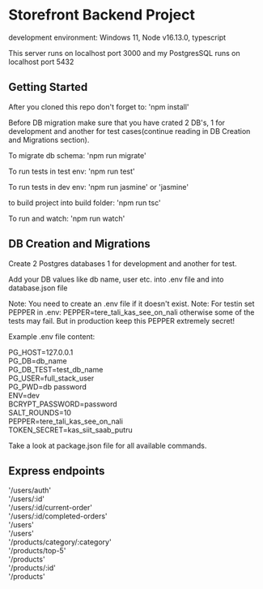 # Storefront Backend Project
development environment: Windows 11, Node v16.13.0, typescript

This server runs on localhost port 3000 and my PostgresSQL runs on localhost port 5432

## Getting Started
After you cloned this repo don't forget to: 'npm install'

Before DB migration make sure that you have crated 2 DB's, 1 for development and another for test cases(continue reading in DB Creation and Migrations section).

To migrate db schema: 'npm run migrate'

To run tests in test env: 'npm run test'

To run tests in dev env: 'npm run jasmine' or 'jasmine'

to build project into build folder: 'npm run tsc'

To run and watch: 'npm run watch'

## DB Creation and Migrations
Create 2 Postgres databases 1 for development and another for test.

Add your DB values like db name, user etc. into .env file and into database.json file

Note: You need to create an .env file if it doesn't exist.
Note: For testin set PEPPER in .env: PEPPER=tere_tali_kas_see_on_nali otherwise some of the tests may fail. 
But in production keep this PEPPER extremely secret!

Example .env file content:

PG_HOST=127.0.0.1  <br/>
PG_DB=db_name  <br/>
PG_DB_TEST=test_db_name  <br/>
PG_USER=full_stack_user  <br/>
PG_PWD=db password  <br/>
ENV=dev  <br/>
BCRYPT_PASSWORD=password  <br/>
SALT_ROUNDS=10  <br/>
PEPPER=tere_tali_kas_see_on_nali  <br/>
TOKEN_SECRET=kas_siit_saab_putru  <br/>

Take a look at package.json file for all available commands.

## Express endpoints

'/users/auth'  <br/>
'/users/:id'  <br/>
'/users/:id/current-order'  <br/>
'/users/:id/completed-orders'  <br/>
'/users'  <br/>
'/users'  <br/>
'/products/category/:category'  <br/>
'/products/top-5'  <br/>
'/products'  <br/>
'/products/:id'  <br/>
'/products'  <br/>